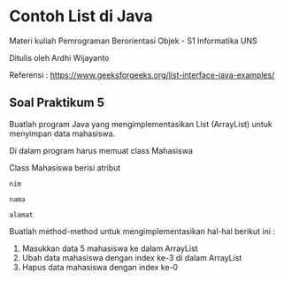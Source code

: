 # Contoh List di Java

Materi kuliah Pemrograman Berorientasi Objek - S1 Informatika UNS

Ditulis oleh Ardhi Wijayanto

Referensi : https://www.geeksforgeeks.org/list-interface-java-examples/

## Soal Praktikum 5

Buatlah program Java yang mengimplementasikan List (ArrayList) untuk menyimpan data mahasiswa.

Di dalam program harus memuat class Mahasiswa

Class Mahasiswa berisi atribut

```nim```

```nama```

```alamat```

Buatlah method-method untuk mengimplementasikan hal-hal berikut ini :
1. Masukkan data 5 mahasiswa ke dalam ArrayList
2. Ubah data mahasiswa dengan index ke-3 di dalam ArrayList
3. Hapus data mahasiswa dengan index ke-0